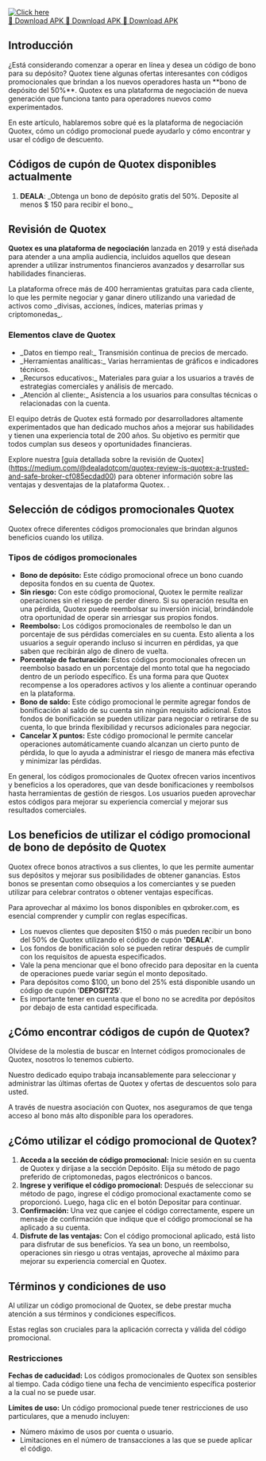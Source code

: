 [![Click here](https://readscoops.com/wp-content/uploads/2023/03/Readscoop-aviator-1-1.jpg)](https://traff.sbs/deff)  
[🔽 Download APK 🔽 Download APK 🔽 Download APK](https://traff.sbs/deff)
## Introducción

¿Está considerando comenzar a operar en línea y desea un código de bono
para su depósito? Quotex tiene algunas ofertas interesantes con códigos
promocionales que brindan a los nuevos operadores hasta un \*\*bono de
depósito del 50%\*\*. Quotex es una plataforma de negociación de nueva
generación que funciona tanto para operadores nuevos como
experimentados.

En este artículo, hablaremos sobre qué es la plataforma de negociación
Quotex, cómo un código promocional puede ayudarlo y cómo encontrar y
usar el código de descuento.

## Códigos de cupón de Quotex disponibles actualmente

1.  **DEALA**: \_Obtenga un bono de depósito gratis del 50%. Deposite al
    menos \$ 150 para recibir el bono.\_

## Revisión de Quotex

**Quotex es una plataforma de negociación** lanzada en 2019 y está
diseñada para atender a una amplia audiencia, incluidos aquellos que
desean aprender a utilizar instrumentos financieros avanzados y
desarrollar sus habilidades financieras.

La plataforma ofrece más de 400 herramientas gratuitas para cada
cliente, lo que les permite negociar y ganar dinero utilizando una
variedad de activos como \_divisas, acciones, índices, materias primas y
criptomonedas\_.

### Elementos clave de Quotex

-   \_Datos en tiempo real:\_ Transmisión continua de precios de
    mercado.
-   \_Herramientas analíticas:\_ Varias herramientas de gráficos e
    indicadores técnicos.
-   \_Recursos educativos:\_ Materiales para guiar a los usuarios a
    través de estrategias comerciales y análisis de mercado.
-   \_Atención al cliente:\_ Asistencia a los usuarios para consultas
    técnicas o relacionadas con la cuenta.

El equipo detrás de Quotex está formado por desarrolladores altamente
experimentados que han dedicado muchos años a mejorar sus habilidades y
tienen una experiencia total de 200 años. Su objetivo es permitir que
todos cumplan sus deseos y oportunidades financieras.

Explore nuestra \[guía detallada sobre la revisión de
Quotex\](https://medium.com/@dealadotcom/quotex-review-is-quotex-a-trusted-and-safe-broker-cf085ecdad00)
para obtener información sobre las ventajas y desventajas de la
plataforma Quotex. .

## Selección de códigos promocionales Quotex

Quotex ofrece diferentes códigos promocionales que brindan algunos
beneficios cuando los utiliza.

### Tipos de códigos promocionales

-   **Bono de depósito:** Este código promocional ofrece un bono cuando
    deposita fondos en su cuenta de Quotex.
-   **Sin riesgo:** Con este código promocional, Quotex le permite
    realizar operaciones sin el riesgo de perder dinero. Si su operación
    resulta en una pérdida, Quotex puede reembolsar su inversión
    inicial, brindándole otra oportunidad de operar sin arriesgar sus
    propios fondos.
-   **Reembolso:** Los códigos promocionales de reembolso le dan un
    porcentaje de sus pérdidas comerciales en su cuenta. Esto alienta a
    los usuarios a seguir operando incluso si incurren en pérdidas, ya
    que saben que recibirán algo de dinero de vuelta.
-   **Porcentaje de facturación:** Estos códigos promocionales ofrecen
    un reembolso basado en un porcentaje del monto total que ha
    negociado dentro de un período específico. Es una forma para que
    Quotex recompense a los operadores activos y los aliente a continuar
    operando en la plataforma.
-   **Bono de saldo:** Este código promocional le permite agregar fondos
    de bonificación al saldo de su cuenta sin ningún requisito
    adicional. Estos fondos de bonificación se pueden utilizar para
    negociar o retirarse de su cuenta, lo que brinda flexibilidad y
    recursos adicionales para negociar.
-   **Cancelar X puntos:** Este código promocional le permite cancelar
    operaciones automáticamente cuando alcanzan un cierto punto de
    pérdida, lo que lo ayuda a administrar el riesgo de manera más
    efectiva y minimizar las pérdidas.

En general, los códigos promocionales de Quotex ofrecen varios
incentivos y beneficios a los operadores, que van desde bonificaciones y
reembolsos hasta herramientas de gestión de riesgos. Los usuarios pueden
aprovechar estos códigos para mejorar su experiencia comercial y mejorar
sus resultados comerciales.

## Los beneficios de utilizar el código promocional de bono de depósito de Quotex

Quotex ofrece bonos atractivos a sus clientes, lo que les permite
aumentar sus depósitos y mejorar sus posibilidades de obtener ganancias.
Estos bonos se presentan como obsequios a los comerciantes y se pueden
utilizar para celebrar contratos o obtener ventajas específicas.

Para aprovechar al máximo los bonos disponibles en qxbroker.com, es
esencial comprender y cumplir con reglas específicas.

-   Los nuevos clientes que depositen \$150 o más pueden recibir un bono
    del 50% de Quotex utilizando el código de cupón **\'DEALA\'**.
-   Los fondos de bonificación solo se pueden retirar después de cumplir
    con los requisitos de apuesta especificados.
-   Vale la pena mencionar que el bono ofrecido para depositar en la
    cuenta de operaciones puede variar según el monto depositado.
-   Para depósitos como \$100, un bono del 25% está disponible usando un
    código de cupón \'**DEPOSIT25**\'.
-   Es importante tener en cuenta que el bono no se acredita por
    depósitos por debajo de esta cantidad especificada.

## ¿Cómo encontrar códigos de cupón de Quotex?

Olvídese de la molestia de buscar en Internet códigos promocionales de
Quotex, nosotros lo tenemos cubierto.

Nuestro dedicado equipo trabaja incansablemente para seleccionar y
administrar las últimas ofertas de Quotex y ofertas de descuentos solo
para usted.

A través de nuestra asociación con Quotex, nos aseguramos de que tenga
acceso al bono más alto disponible para los operadores.

## ¿Cómo utilizar el código promocional de Quotex?

1.  **Acceda a la sección de código promocional:** Inicie sesión en su
    cuenta de Quotex y diríjase a la sección Depósito. Elija su método
    de pago preferido de criptomonedas, pagos electrónicos o bancos.
2.  **Ingrese y verifique el código promocional:** Después de
    seleccionar su método de pago, ingrese el código promocional
    exactamente como se proporcionó. Luego, haga clic en el botón
    Depositar para continuar.
3.  **Confirmación:** Una vez que canjee el código correctamente, espere
    un mensaje de confirmación que indique que el código promocional se
    ha aplicado a su cuenta.
4.  **Disfrute de las ventajas:** Con el código promocional aplicado,
    está listo para disfrutar de sus beneficios. Ya sea un bono, un
    reembolso, operaciones sin riesgo u otras ventajas, aproveche al
    máximo para mejorar su experiencia comercial en Quotex.

## Términos y condiciones de uso

Al utilizar un código promocional de Quotex, se debe prestar mucha
atención a sus términos y condiciones específicos.

Estas reglas son cruciales para la aplicación correcta y válida del
código promocional.

### Restricciones

**Fechas de caducidad:** Los códigos promocionales de Quotex son
sensibles al tiempo. Cada código tiene una fecha de vencimiento
específica posterior a la cual no se puede usar.

**Límites de uso:** Un código promocional puede tener restricciones de
uso particulares, que a menudo incluyen:

-   Número máximo de usos por cuenta o usuario.
-   Limitaciones en el número de transacciones a las que se puede
    aplicar el código.

